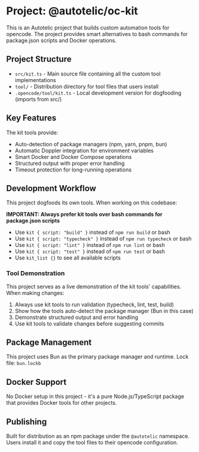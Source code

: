# Project: @autotelic/oc-kit

This is an Autotelic project that builds custom automation tools for opencode. The project provides smart alternatives to bash commands for package.json scripts and Docker operations.

## Project Structure

- `src/kit.ts` - Main source file containing all the custom tool implementations
- `tool/` - Distribution directory for tool files that users install
- `.opencode/tool/kit.ts` - Local development version for dogfooding (imports from src/)

## Key Features

The kit tools provide:
- Auto-detection of package managers (npm, yarn, pnpm, bun)
- Automatic Doppler integration for environment variables
- Smart Docker and Docker Compose operations
- Structured output with proper error handling
- Timeout protection for long-running operations

## Development Workflow

This project dogfoods its own tools. When working on this codebase:

**IMPORTANT: Always prefer kit tools over bash commands for package.json scripts**

- Use `kit { script: "build" }` instead of `npm run build` or bash
- Use `kit { script: "typecheck" }` instead of `npm run typecheck` or bash
- Use `kit { script: "lint" }` instead of `npm run lint` or bash
- Use `kit { script: "test" }` instead of `npm run test` or bash
- Use `kit_list {}` to see all available scripts

### Tool Demonstration
This project serves as a live demonstration of the kit tools' capabilities. When making changes:
1. Always use kit tools to run validation (typecheck, lint, test, build)
2. Show how the tools auto-detect the package manager (Bun in this case)
3. Demonstrate structured output and error handling
4. Use kit tools to validate changes before suggesting commits

## Package Management

This project uses Bun as the primary package manager and runtime. Lock file: `bun.lockb`

## Docker Support

No Docker setup in this project - it's a pure Node.js/TypeScript package that provides Docker tools for other projects.

## Publishing

Built for distribution as an npm package under the `@autotelic` namespace. Users install it and copy the tool files to their opencode configuration.